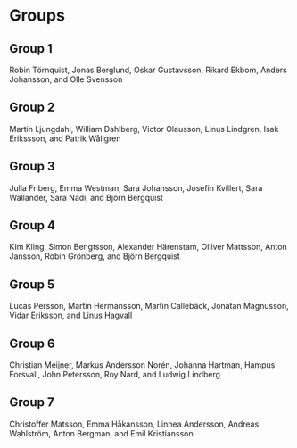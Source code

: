 # Groups

## Group 1

Robin Törnquist, Jonas Berglund, Oskar Gustavsson, Rikard Ekbom, Anders Johansson, and Olle Svensson

## Group 2

Martin Ljungdahl, William Dahlberg, Victor Olausson, Linus Lindgren, Isak Erikssson, and Patrik Wållgren

## Group 3

Julia Friberg, Emma Westman, Sara Johansson, Josefin Kvillert, Sara Wallander, Sara Nadi, and Björn Bergquist

## Group 4

Kim Kling, Simon Bengtsson, Alexander Härenstam, Olliver Mattsson, Anton Jansson, Robin Grönberg, and Björn Bergquist

## Group 5

Lucas Persson, Martin Hermansson, Martin Callebäck, Jonatan Magnusson, Vidar Eriksson, and Linus Hagvall

## Group 6

Christian Meijner, Markus Andersson Norén, Johanna Hartman, Hampus Forsvall, John Petersson, Roy Nard, and Ludwig Lindberg

## Group 7

Christoffer Matsson, Emma Håkansson, Linnea Andersson, Andreas Wahlström, Anton Bergman, and Emil Kristiansson
